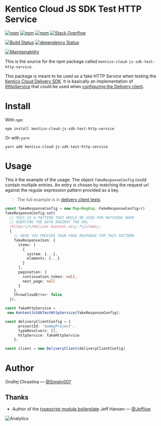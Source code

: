 # Kentico Cloud JS SDK Test HTTP Service

[![npm](https://img.shields.io/npm/v/kentico-cloud-js-sdk-test-http-service.svg?maxAge=1000)](https://www.npmjs.com/package/kentico-cloud-js-sdk-test-http-service)
[![npm](https://img.shields.io/npm/dt/kentico-cloud-js-sdk-test-http-service.svg?maxAge=1000)](https://www.npmjs.com/package/kentico-cloud-js-sdk-test-http-service)
[![npm](https://img.shields.io/npm/l/kentico-cloud-js-sdk-test-http-service.svg?maxAge=1000)](kentico-cloud-js-sdk-test-http-service)
[![Stack Overflow](https://img.shields.io/badge/Stack%20Overflow-ASK%20NOW-FE7A16.svg?logo=stackoverflow&logoColor=white)](https://stackoverflow.com/tags/kentico-cloud)

[![Build Status](https://img.shields.io/travis/Kentico/kentico-cloud-js-sdk-test-http-service.svg?maxAge=1000)](https://travis-ci.com/Kentico/kentico-cloud-js-sdk-test-http-service)
[![dependency Status](https://img.shields.io/david/Kentico/kentico-cloud-js-sdk-test-http-service.svg?maxAge=1000)](https://david-dm.org/Kentico/kentico-cloud-js-sdk-test-http-service)

[![Maintainability](https://api.codeclimate.com/v1/badges/f22cad469cc8779c2583/maintainability)](https://codeclimate.com/github/Kentico/kentico-cloud-js-sdk-test-http-service/maintainability)


This is the source for the npm package called `kentico-cloud-js-sdk-test-http-service`.

This package is meant to be used as a fake HTTP Service when testing the [Kentico Cloud Delivery SDK](https://github.com/Kentico/kentico-cloud-js/tree/master/packages/delivery). It is basically an implementation of [IHttpService](https://github.com/Kentico/kentico-cloud-js/blob/master/packages/core/lib/http/ihttp.service.ts) that could be used when [configuring the Delivery client](https://github.com/Kentico/kentico-cloud-js/blob/master/packages/delivery/DOCS.md#client-configuration).

# Install

With `npm`:

```
npm install kentico-cloud-js-sdk-test-http-service
```

Or with `yarn`

```
yarn add kentico-cloud-js-sdk-test-http-service
```

# Usage

This it the example of the usage. The object `fakeResponseConfig` could contain multiple entries. An entry is chosen by matching the request url against the regular expression pattern provided as a key.

> The full example is in [delivery client tests](/src/__tests__/delivery-client.test.ts). 

```typescript
const fakeResponseConfig = new Map<RegExp, FakeResponseConfig>()
fakeResponseConfig.set(
  // THIS IS A PATTERN THAT WOULD BE USED FOR MATCHING WHEN 
  // QUERYING THE DATA AGAINST THE URL
  /https:\/\/deliver.kontent.ai\/.*\/items/,  
  {
    // HERE YOU PROVIDE YOUR FAKE RESPONSE FOR THIS PATTERN
    fakeResponseJson: { 
      items: [
        {
          system: {...},
          elements: {...}
        }
      ],
      pagination: {
        continuation_token: null,
        next_page: null
      }
    },
    throwCloudError: false
  });

const fakeHttpService = 
 new KontentJsSdkTestHttpService(fakeResponseConfig);

const deliveryClientConfig = {
      projectId: 'dummyProject',
      typeResolvers: [],
      httpService: fakeHttpService
    };

const client = new DeliveryClient(deliveryClientConfig)
```

# Author

Ondřej Chrastina — [@Simply007](https://twitter.com/Simply007)

## Thanks

- Author of the [typescript module boilerplate](https://github.com/jeffijoe/ts-module-boilerplate) Jeff Hansen — [@Jeffijoe](https://twitter.com/Jeffijoe)

![Analytics](https://kentico-ga-beacon.azurewebsites.net/api/UA-69014260-4/Kentico/kentico-cloud-js-sdk-test-http-service?pixel)
